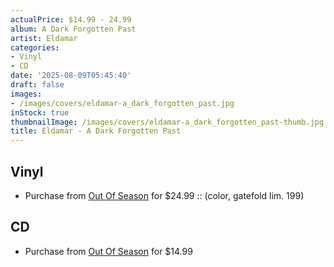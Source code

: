 ```yaml
---
actualPrice: $14.99 - 24.99
album: A Dark Forgotten Past
artist: Eldamar
categories:
- Vinyl
- CD
date: '2025-08-09T05:45:40'
draft: false
images:
- /images/covers/eldamar-a_dark_forgotten_past.jpg
inStock: true
thumbnailImage: /images/covers/eldamar-a_dark_forgotten_past-thumb.jpg
title: Eldamar - A Dark Forgotten Past
---
```


## Vinyl
* Purchase from [Out Of Season](https://www.outofseasonlabel.com/products/eldamar-a-dark-forgotten-past-vinyl-lp-color-lim-199) for $24.99 :: (color, gatefold lim. 199)
## CD
* Purchase from [Out Of Season](https://www.outofseasonlabel.com/products/eldamar-a-dark-forgotten-past-cd) for $14.99
